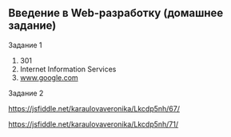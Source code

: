 ## Введение в Web-разработку (домашнее задание)
Задание 1
1) 301
2) Internet Information Services
3) www.google.com

Задание 2

https://jsfiddle.net/karaulovaveronika/Lkcdp5nh/67/

https://jsfiddle.net/karaulovaveronika/Lkcdp5nh/71/

